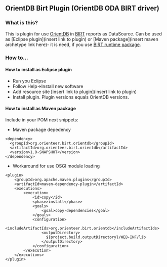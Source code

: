 ## OrientDB Birt Plugin (OrientDB ODA BIRT driver)

### What is this?

This is plugin for use [OrientDB](http://orientdb.com/) in [BIRT](https://www.eclipse.org/birt/) reports as DataSource. 
Can be used as [Eclipse plugin](insert link to plugin) or [Maven package](insert maven archetype link here)- it is need, if you use [BIRT runtime package](https://mvnrepository.com/artifact/org.eclipse.birt.runtime). 

### How to...

#### How to install as Eclipse plugin

- Run you Eclipse
- Follow Help->Install new software
- Add resource site [insert link to plugin](insert link to plugin)
- Install plugin. Plugin versions equals OrientDB versions.

#### How to install as Maven package

Include in your POM next snippets:

- Maven package depedency
```
<dependency>
  <groupId>org.orienteer.birt.orientdb</groupId>
  <artifactId>org.orienteer.birt.orientdb</artifactId>
  <version>1.0-SNAPSHOT</version>
</dependency>
```

- Workaround for use OSGI module loading

```
<plugin>
    <groupId>org.apache.maven.plugins</groupId>
    <artifactId>maven-dependency-plugin</artifactId>
    <executions>
        <execution>
            <id>copy</id>
            <phase>install</phase>
            <goals>
                <goal>copy-dependencies</goal>
            </goals>
            <configuration>
            	<includeArtifactIds>org.orienteer.birt.orientdb</includeArtifactIds>
                <outputDirectory>
                  ${project.build.outputDirectory}/WEB-INF/lib
                </outputDirectory>
            </configuration>
        </execution>
    </executions>
</plugin>	
```
